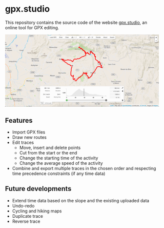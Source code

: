 # gpx.studio

This repository contains the source code of the website [gpx.studio](https://gpxstudio.github.io), an online tool for GPX editing.

![Preview of the online app.](preview.png)

## Features
* Import GPX files
* Draw new routes
* Edit traces
    * Move, insert and delete points
    * Cut from the start or the end
    * Change the starting time of the activity
    * Change the average speed of the activity
* Combine and export multiple traces in the chosen order and respecting time precedence constraints (if any time data)

## Future developments
* Extend time data based on the slope and the existing uploaded data
* Undo-redo
* Cycling and hiking maps
* Duplicate trace
* Reverse trace
